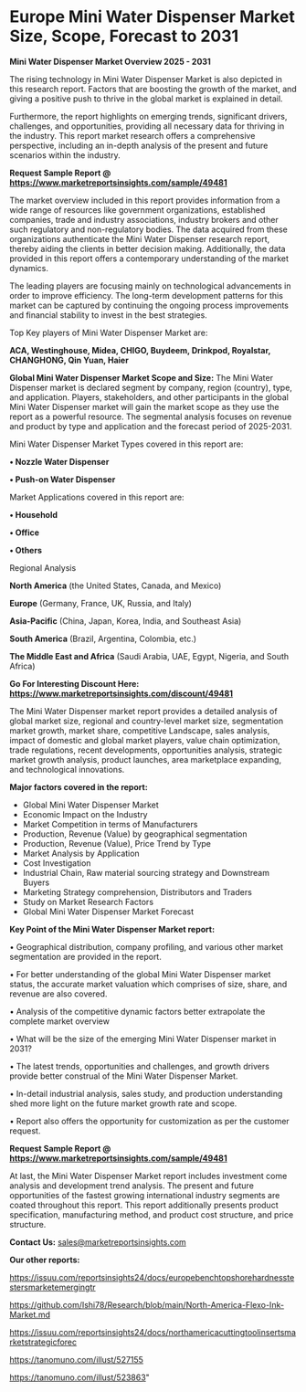 # Europe Mini Water Dispenser Market Size, Scope, Forecast to 2031

<Strong> Mini Water Dispenser Market Overview 2025 - 2031</strong>

The rising technology in Mini Water Dispenser Market is also depicted in this research report. Factors that are boosting the growth of the market, and giving a positive push to thrive in the global market is explained in detail.

Furthermore, the report highlights on emerging trends, significant drivers, challenges, and opportunities, providing all necessary data for thriving in the industry. This report market research offers a comprehensive perspective, including an in-depth analysis of the present and future scenarios within the industry.

<strong>Request Sample Report @ <a href=https://www.marketreportsinsights.com/sample/49481>https://www.marketreportsinsights.com/sample/49481</a></strong>

The market overview included in this report provides information from a wide range of resources like government organizations, established companies, trade and industry associations, industry brokers and other such regulatory and non-regulatory bodies. The data acquired from these organizations authenticate the Mini Water Dispenser research report, thereby aiding the clients in better decision making. Additionally, the data provided in this report offers a contemporary understanding of the market dynamics.

The leading players are focusing mainly on technological advancements in order to improve efficiency. The long-term development patterns for this market can be captured by continuing the ongoing process improvements and financial stability to invest in the best strategies.

Top Key players of Mini Water Dispenser Market are:

<strong>ACA, Westinghouse, Midea, CHIGO, Buydeem, Drinkpod, Royalstar, CHANGHONG, Qin Yuan, Haier</strong>

<strong><b>Global Mini Water Dispenser Market Scope and Size:</b></strong>
The Mini Water Dispenser market is declared segment by company, region (country), type, and application. Players, stakeholders, and other participants in the global Mini Water Dispenser market will gain the market scope as they use the report as a powerful resource. The segmental analysis focuses on revenue and product by type and application and the forecast period of 2025-2031.

Mini Water Dispenser Market Types covered in this report are:

<strong>•  Nozzle Water Dispenser

•  Push-on Water Dispenser</strong>

Market Applications covered in this report are:

<strong>•  Household

•  Office

•  Others</strong> 

Regional Analysis

<strong>North America</strong> (the United States, Canada, and Mexico)

<strong>Europe</strong> (Germany, France, UK, Russia, and Italy)

<strong>Asia-Pacific</strong> (China, Japan, Korea, India, and Southeast Asia)

<strong>South America</strong> (Brazil, Argentina, Colombia, etc.)

<strong>The Middle East and Africa</strong> (Saudi Arabia, UAE, Egypt, Nigeria, and South Africa)

<strong>Go For Interesting Discount Here: <a href=https://www.marketreportsinsights.com/discount/49481>https://www.marketreportsinsights.com/discount/49481</a></strong>

The Mini Water Dispenser market report provides a detailed analysis of global market size, regional and country-level market size, segmentation market growth, market share, competitive Landscape, sales analysis, impact of domestic and global market players, value chain optimization, trade regulations, recent developments, opportunities analysis, strategic market growth analysis, product launches, area marketplace expanding, and technological innovations.

<strong><b>Major factors covered in the report:</b></strong>
<ul>
  <li>Global Mini Water Dispenser Market </li>
  <li>Economic Impact on the Industry</li>
  <li>Market Competition in terms of Manufacturers</li>
  <li>Production, Revenue (Value) by geographical segmentation</li>
  <li>Production, Revenue (Value), Price Trend by Type</li>
  <li>Market Analysis by Application</li>
  <li>Cost Investigation</li>
  <li>Industrial Chain, Raw material sourcing strategy and Downstream Buyers</li>
  <li>Marketing Strategy comprehension, Distributors and Traders</li>
  <li>Study on Market Research Factors</li>
  <li>Global Mini Water Dispenser Market Forecast</li>
</ul>

<strong><b>Key Point of the Mini Water Dispenser Market report:</b></strong>

• Geographical distribution, company profiling, and various other market segmentation are provided in the report.

• For better understanding of the global Mini Water Dispenser market status, the accurate market valuation which comprises of size, share, and revenue are also covered.

• Analysis of the competitive dynamic factors better extrapolate the complete market overview

• What will be the size of the emerging Mini Water Dispenser market in 2031?

• The latest trends, opportunities and challenges, and growth drivers provide better construal of the Mini Water Dispenser Market.

• In-detail industrial analysis, sales study, and production understanding shed more light on the future market growth rate and scope.

• Report also offers the opportunity for customization as per the customer request.

<strong>Request Sample Report @ <a href=https://www.marketreportsinsights.com/sample/49481>https://www.marketreportsinsights.com/sample/49481</a></strong>

At last, the Mini Water Dispenser Market report includes investment come analysis and development trend analysis. The present and future opportunities of the fastest growing international industry segments are coated throughout this report. This report additionally presents product specification, manufacturing method, and product cost structure, and price structure.

<strong>Contact Us:</strong>
sales@marketreportsinsights.com

<strong>Our other reports:</strong>

<a href=https://issuu.com/reportsinsights24/docs/europebenchtopshorehardnesstestersmarketemergingtr>https://issuu.com/reportsinsights24/docs/europebenchtopshorehardnesstestersmarketemergingtr</a>

<a href=https://github.com/Ishi78/Research/blob/main/North-America-Flexo-Ink-Market.md>https://github.com/Ishi78/Research/blob/main/North-America-Flexo-Ink-Market.md</a>

<a href=https://issuu.com/reportsinsights24/docs/northamericacuttingtoolinsertsmarketstrategicforec>https://issuu.com/reportsinsights24/docs/northamericacuttingtoolinsertsmarketstrategicforec</a>

<a href=https://tanomuno.com/illust/527155>https://tanomuno.com/illust/527155</a>

<a href=https://tanomuno.com/illust/523863>https://tanomuno.com/illust/523863</a>"
